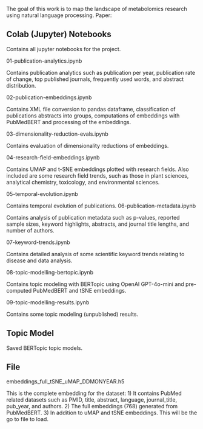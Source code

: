 The goal of this work is to map the landscape of metabolomics research using natural language processing. Paper:  

## Colab (Jupyter) Notebooks

Contains all jupyter notebooks for the project. 

01-publication-analytics.ipynb

Contains publication analytics such as publication per year, publication rate of change, top published journals, frequently used words, and abstract distribution.

02-publication-embeddings.ipynb

Contains XML file conversion to pandas dataframe, classification of publications abstracts into groups, computations of embeddings with PubMedBERT and processing of the embeddings.

03-dimensionality-reduction-evals.ipynb

Contains evaluation of dimensionality reductions of embeddings.

04-research-field-embeddings.ipynb

Contains UMAP and t-SNE embeddings plotted with research fields. Also included are some research field trends, such as those in plant sciences, analytical chemistry, toxicology, and environmental sciences.

05-temporal-evolution.ipynb

Contains temporal evolution of publications.
06-publication-metadata.ipynb

Contains analysis of publication metadata such as p-values, reported sample sizes, keyword highlights, abstracts, and journal title lengths, and number of authors.

07-keyword-trends.ipynb

Contains detailed analysis of some scientific keyword trends relating to disease and data analysis.

08-topic-modelling-bertopic.ipynb

Contains topic modeling with BERTopic using OpenAI GPT-4o-mini and pre-computed PubMedBERT and tSNE embeddings.

09-topic-modelling-results.ipynb

Contains some topic modeling (unpublished) results.

## Topic Model

Saved BERTopic topic models.

## File

embeddings_full_tSNE_uMAP_DDMONYEAR.h5

This is the complete embedding for the dataset: 1) It contains PubMed related datasets such as PMID, title, abstract, language, journal_title, pub_year, and authors. 2) The full embeddings (768) generated from PubMedBERT. 3) In addition to uMAP and tSNE embeddings. This will be the go to file to load. 
